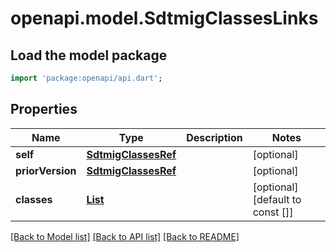 # openapi.model.SdtmigClassesLinks

## Load the model package
```dart
import 'package:openapi/api.dart';
```

## Properties
Name | Type | Description | Notes
------------ | ------------- | ------------- | -------------
**self** | [**SdtmigClassesRef**](SdtmigClassesRef.md) |  | [optional] 
**priorVersion** | [**SdtmigClassesRef**](SdtmigClassesRef.md) |  | [optional] 
**classes** | [**List<SdtmigClassRefElement>**](SdtmigClassRefElement.md) |  | [optional] [default to const []]

[[Back to Model list]](../README.md#documentation-for-models) [[Back to API list]](../README.md#documentation-for-api-endpoints) [[Back to README]](../README.md)


